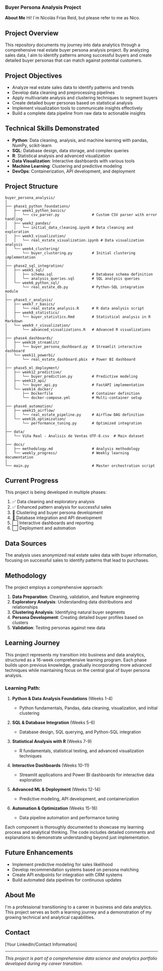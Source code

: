 ### Buyer Persona Analysis Project

**About Me**
Hi! I´m Nicolás Frías Reid, but please refer to me as Nico. 


## Project Overview
This repository documents my journey into data analytics through a comprehensive real estate buyer persona analysis project. By analyzing sales data, I aim to identify patterns among successful buyers and create detailed buyer personas that can match against potential customers.

## Project Objectives
- Analyze real estate sales data to identify patterns and trends
- Develop data cleaning and preprocessing pipelines
- Apply multivariate analysis and clustering techniques to segment buyers
- Create detailed buyer personas based on statistical analysis
- Implement visualization tools to communicate insights effectively
- Build a complete data pipeline from raw data to actionable insights

## Technical Skills Demonstrated
- **Python**: Data cleaning, analysis, and machine learning with pandas, NumPy, scikit-learn
- **SQL**: Database design, data storage, and complex queries
- **R**: Statistical analysis and advanced visualization
- **Data Visualization**: Interactive dashboards with various tools
- **Machine Learning**: Clustering and predictive modeling
- **DevOps**: Containerization, API development, and deployment

## Project Structure
```
buyer_persona_analysis/
│
├── phase1_python_foundations/
│   ├── week1_python_basics/
│   │   └── csv_parser.py               # Custom CSV parser with error handling
│   ├── week2_pandas/
│   │   └── initial_data_cleaning.ipynb # Data cleaning and exploration
│   ├── week3_visualization/
│   │   └── real_estate_visualization.ipynb # Data visualization analysis
│   └── week4_clustering/
│       └── buyer_clustering.py         # Initial clustering implementation
│
├── phase2_sql_integration/
│   ├── week5_sql/
│   │   ├── schema.sql                  # Database schema definition
│   │   └── analysis_queries.sql        # SQL analysis queries
│   └── week6_python_sql/
│       └── real_estate_db.py           # Python-SQL integration module
│
├── phase3_r_analysis/
│   ├── week7_r_basics/
│   │   └── real_estate_analysis.R      # R data analysis script
│   ├── week8_statistics/
│   │   └── buyer_statistics.Rmd        # Statistical analysis in R Markdown
│   └── week9_r_visualization/
│       └── advanced_visualizations.R   # Advanced R visualizations
│
├── phase4_dashboards/
│   ├── week10_streamlit/
│   │   └── buyer_persona_dashboard.py  # Streamlit interactive dashboard
│   └── week11_powerbi/
│       └── real_estate_dashboard.pbix  # Power BI dashboard
│
├── phase5_ml_deployment/
│   ├── week12_predictive/
│   │   └── buyer_prediction.py         # Predictive modeling
│   ├── week13_api/
│   │   └── buyer_api.py                # FastAPI implementation
│   └── week14_docker/
│       ├── Dockerfile                  # Container definition
│       └── docker-compose.yml          # Multi-container setup
│
├── phase6_automation/
│   ├── week15_airflow/
│   │   └── real_estate_pipeline.py     # Airflow DAG definition
│   └── week16_optimization/
│       └── performance_tuning.py       # Optimized integration
│
├── data/
│   └── Viña Real - Analisis de Ventas UTF-8.csv  # Main dataset
│
├── docs/
│   ├── methodology.md                  # Analysis methodology
│   └── weekly_progress/                # Weekly learning documentation
│
└── main.py                             # Master orchestration script
```

## Current Progress
This project is being developed in multiple phases:
1. ✅ Data cleaning and exploratory analysis
2. ✅ Enhanced pattern analysis for successful sales
3. 🔄 Clustering and buyer persona development
4. 🔄 Database integration and API development
5. ⬜ Interactive dashboards and reporting
6. ⬜ Deployment and automation

## Data Sources
The analysis uses anonymized real estate sales data with buyer information, focusing on successful sales to identify patterns that lead to purchases.

## Methodology
The project employs a comprehensive approach:
1. **Data Preparation**: Cleaning, validation, and feature engineering
2. **Exploratory Analysis**: Understanding data distributions and relationships
3. **Clustering Analysis**: Identifying natural buyer segments
4. **Persona Development**: Creating detailed buyer profiles based on clusters
5. **Validation**: Testing personas against new data

## Learning Journey
This project represents my transition into business and data analytics, structured as a 16-week comprehensive learning program. Each phase builds upon previous knowledge, gradually incorporating more advanced techniques while maintaining focus on the central goal of buyer persona analysis.

### Learning Path:
1. **Python & Data Analysis Foundations** (Weeks 1-4)
   - Python fundamentals, Pandas, data cleaning, visualization, and initial clustering

2. **SQL & Database Integration** (Weeks 5-6)
   - Database design, SQL querying, and Python-SQL integration

3. **Statistical Analysis with R** (Weeks 7-9)
   - R fundamentals, statistical testing, and advanced visualization techniques

4. **Interactive Dashboards** (Weeks 10-11)
   - Streamlit applications and Power BI dashboards for interactive data exploration

5. **Advanced ML & Deployment** (Weeks 12-14)
   - Predictive modeling, API development, and containerization

6. **Automation & Optimization** (Weeks 15-16)
   - Data pipeline automation and performance tuning

Each component is thoroughly documented to showcase my learning process and analytical thinking. The code includes detailed comments and explanations to demonstrate understanding beyond just implementation.

## Future Enhancements
- Implement predictive modeling for sales likelihood
- Develop recommendation systems based on persona matching
- Create API endpoints for integration with CRM systems
- Build automated data pipelines for continuous updates

## About Me
I'm a professional transitioning to a career in business and data analytics. This project serves as both a learning journey and a demonstration of my growing technical and analytical capabilities.

## Contact
[Your LinkedIn/Contact Information]

---

*This project is part of a comprehensive data science and analytics portfolio developed during my career transition.*
